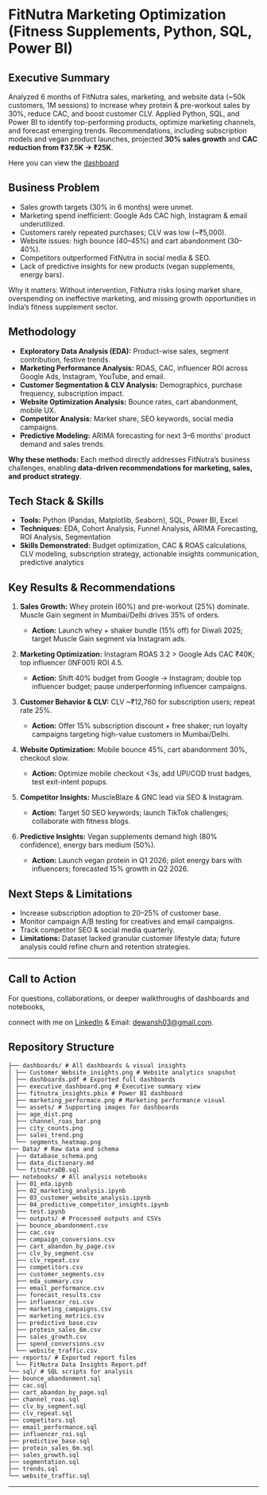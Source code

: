 # FitNutra Marketing Optimization (Fitness Supplements, Python, SQL, Power BI)


## Executive Summary

Analyzed 6 months of FitNutra sales, marketing, and website data (\~50k customers, 1M sessions) to increase whey protein & pre-workout sales by 30%, reduce CAC, and boost customer CLV. Applied Python, SQL, and Power BI to identify top-performing products, optimize marketing channels, and forecast emerging trends. Recommendations, including subscription models and vegan product launches, projected **30% sales growth** and **CAC reduction from ₹37.5K → ₹25K**.

Here you can view the [dashboard](https://app.powerbi.com/links/l9_xid4yCW?ctid=be24d83a-834a-48f6-add7-aae3bf5ee41c&pbi_source=linkShare)

## Business Problem

* Sales growth targets (30% in 6 months) were unmet.
* Marketing spend inefficient: Google Ads CAC high, Instagram & email underutilized.
* Customers rarely repeated purchases; CLV was low (\~₹5,000).
* Website issues: high bounce (40–45%) and cart abandonment (30–40%).
* Competitors outperformed FitNutra in social media & SEO.
* Lack of predictive insights for new products (vegan supplements, energy bars).

Why it matters: Without intervention, FitNutra risks losing market share, overspending on ineffective marketing, and missing growth opportunities in India’s fitness supplement sector.



## Methodology

* **Exploratory Data Analysis (EDA):** Product-wise sales, segment contribution, festive trends.
* **Marketing Performance Analysis:** ROAS, CAC, influencer ROI across Google Ads, Instagram, YouTube, and email.
* **Customer Segmentation & CLV Analysis:** Demographics, purchase frequency, subscription impact.
* **Website Optimization Analysis:** Bounce rates, cart abandonment, mobile UX.
* **Competitor Analysis:** Market share, SEO keywords, social media campaigns.
* **Predictive Modeling:** ARIMA forecasting for next 3–6 months’ product demand and sales trends.

**Why these methods:** Each method directly addresses FitNutra’s business challenges, enabling **data-driven recommendations for marketing, sales, and product strategy**.



## Tech Stack & Skills

* **Tools:** Python (Pandas, Matplotlib, Seaborn), SQL, Power BI, Excel
* **Techniques:** EDA, Cohort Analysis, Funnel Analysis, ARIMA Forecasting, ROI Analysis, Segmentation
* **Skills Demonstrated:** Budget optimization, CAC & ROAS calculations, CLV modeling, subscription strategy, actionable insights communication, predictive analytics



## Key Results & Recommendations

1. **Sales Growth:** Whey protein (60%) and pre-workout (25%) dominate. Muscle Gain segment in Mumbai/Delhi drives 35% of orders.
   * **Action:** Launch whey + shaker bundle (15% off) for Diwali 2025; target Muscle Gain segment via Instagram ads.

2. **Marketing Optimization:** Instagram ROAS 3.2 > Google Ads CAC ₹40K; top influencer (INF001) ROI 4.5.
   * **Action:** Shift 40% budget from Google → Instagram; double top influencer budget; pause underperforming influencer campaigns.

3. **Customer Behavior & CLV:** CLV \~₹12,760 for subscription users; repeat rate 25%.
   * **Action:** Offer 15% subscription discount + free shaker; run loyalty campaigns targeting high-value customers in Mumbai/Delhi.

4. **Website Optimization:** Mobile bounce 45%, cart abandonment 30%, checkout slow.
   * **Action:** Optimize mobile checkout <3s, add UPI/COD trust badges, test exit-intent popups.

5. **Competitor Insights:** MuscleBlaze & GNC lead via SEO & Instagram.
   * **Action:** Target 50 SEO keywords; launch TikTok challenges; collaborate with fitness blogs.

6. **Predictive Insights:** Vegan supplements demand high (80% confidence), energy bars medium (50%).
   * **Action:** Launch vegan protein in Q1 2026; pilot energy bars with influencers; forecasted 15% growth in Q2 2026.


## Next Steps & Limitations

* Increase subscription adoption to 20–25% of customer base.
* Monitor campaign A/B testing for creatives and email campaigns.
* Track competitor SEO & social media quarterly.
* **Limitations:** Dataset lacked granular customer lifestyle data; future analysis could refine churn and retention strategies.

---

## Call to Action

For questions, collaborations, or deeper walkthroughs of dashboards and notebooks,  

connect with me on [LinkedIn](https://www.linkedin.com/in/dewansh-vishwakarma) &
Email: dewansh03@gmail.com.



## Repository Structure

```
├── dashboards/ # All dashboards & visual insights
│ ├── Customer_Website_insights.png # Website analytics snapshot
│ ├── dashboards.pdf # Exported full dashboards
│ ├── executive_dashboard.png # Executive summary view
│ ├── fitnutra_insights.pbix # Power BI dashboard
│ ├── marketing_performace.png # Marketing performance visual
│ └── assets/ # Supporting images for dashboards
│ ├── age_dist.png
│ ├── channel_roas_bar.png
│ ├── city_counts.png
│ ├── sales_trend.png
│ └── segments_heatmap.png
├── Data/ # Raw data and schema
│ ├── database_schema.png
│ ├── data_dictionary.md
│ └── fitnutraDB.sql
├── notebooks/ # All analysis notebooks
│ ├── 01_eda.ipynb
│ ├── 02_marketing_analysis.ipynb
│ ├── 03_customer_website_analysis.ipynb
│ ├── 04_predictive_competitor_insights.ipynb
│ ├── test.ipynb
│ └── outputs/ # Processed outputs and CSVs
│ ├── bounce_abandonment.csv
│ ├── cac.csv
│ ├── campaign_conversions.csv
│ ├── cart_abandon_by_page.csv
│ ├── clv_by_segment.csv
│ ├── clv_repeat.csv
│ ├── competitors.csv
│ ├── customer_segments.csv
│ ├── eda_summary.csv
│ ├── email_performance.csv
│ ├── forecast_results.csv
│ ├── influencer_roi.csv
│ ├── marketing_campaigns.csv
│ ├── marketing_metrics.csv
│ ├── predictive_base.csv
│ ├── protein_sales_6m.csv
│ ├── sales_growth.csv
│ ├── spend_conversions.csv
│ └── website_traffic.csv
├── reports/ # Exported report files
│ └── FitNutra Data Insights Report.pdf
└── sql/ # SQL scripts for analysis
├── bounce_abandonment.sql
├── cac.sql
├── cart_abandon_by_page.sql
├── channel_roas.sql
├── clv_by_segment.sql
├── clv_repeat.sql
├── competitors.sql
├── email_performance.sql
├── influencer_roi.sql
├── predictive_base.sql
├── protein_sales_6m.sql
├── sales_growth.sql
├── segmentation.sql
├── trends.sql
└── website_traffic.sql
```
---
